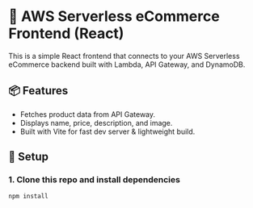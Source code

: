 # 🛒 AWS Serverless eCommerce Frontend (React)

This is a simple React frontend that connects to your AWS Serverless eCommerce backend built with Lambda, API Gateway, and DynamoDB.

## 📦 Features

- Fetches product data from API Gateway.
- Displays name, price, description, and image.
- Built with Vite for fast dev server & lightweight build.

## 🔧 Setup

### 1. Clone this repo and install dependencies

```bash
npm install
